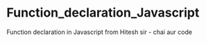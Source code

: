 # Function_declaration_Javascript
Function declaration in Javascript from Hitesh sir - chai aur code 
